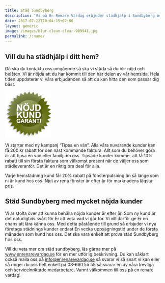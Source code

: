 ```yaml
---
title: Städ Sundbyberg
description: "Vi på En Renare Vardag erbjuder städhjälp i Sundbyberg och på andra ställen runt om i Stockholm"
date: 2017-07-22T10:04:15+02:00
layout: generic
image: /images/blur-clean-clear-989941.jpg
permalink: /:name/
---
```

## Vill du ha städhjälp i ditt hem? 

Då ska du kontakta oss omgående så ska vi städa så du blir nöjd och belåten. Vi är nöjda att du har kommit till den här delen av vår hemsida. Hela tiden uppdaterar vi våra erbjudanden så att du kan hitta den som passar dig bäst.

[![alt text](/images/ikon/nojdkund.png "Nöjd Kund Garanti")](https://enrenarevardag.se/pris/)  

Vi startar med ny kampanj “Tipsa en vän”. Alla våra nuvarande kunder kan få 200 kr rabatt för den näst kommande faktura. Allt som du behöver göra är att tipsa en vän eller familj om oss. Tipsade kunder kommer att få 10% rabatt till sin första faktura som välkomst present när de väljer oss som städleverantör. Det är en riktig bra deal för alla.

Varje hemstädning kund får 20% rabatt på fönsterputsning än så länge som ni är kund hos oss. Njut av rena fönster år efter år för marknadens lägsta pris.

## Städ Sundbyberg med mycket nöjda kunder

Vi är stolta över att kunna behålla nöjda kunder år efter år. Som ny kund är det naturligtvis svårt för Er att veta vad vi går för. Vi vill därför ge Er en chans att lära känna oss. Med detta påstående till grund så erbjuder vi nya företags städnings kunder endast En vecka uppsägningstid under de första månaden som kund hos oss. Det ska vara enkelt att prova städ Sundbyberg hos oss.

Vill du veta mer om städ sundbyberg, läs gärna mer på www.enrenarevardag.se för en mer utförlig beskrivning. Du kan såklart också maila oss på info@enrenarevardag.se så svarar vi så snart vi kan eller så ringer du oss helt enkelt på 08-660 55 55 så svarar en av våra trevliga och serviceinriktade medarbetare. Varmt välkommen till oss på en renare vardag!